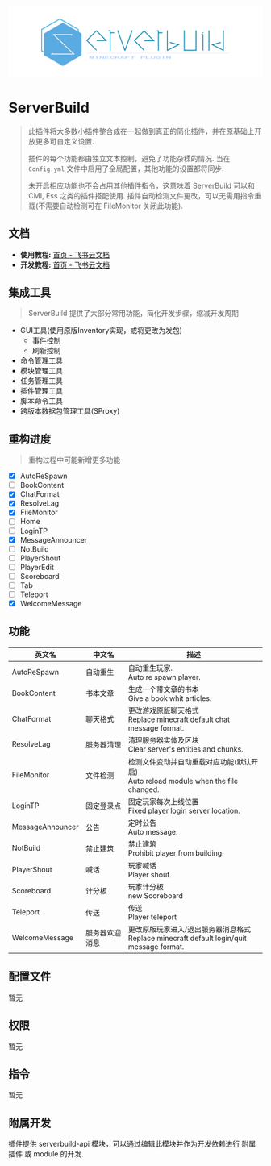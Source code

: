 ![](https://github.com/hanhan2001/ServerBuild/blob/master/images/ServerBuild.png)
# ServerBuild

> 此插件将大多数小插件整合成在一起做到真正的简化插件，并在原基础上开放更多可自定义设置.
>
> 插件的每个功能都由独立文本控制，避免了功能杂糅的情况. 当在 `Config.yml` 文件中启用了全局配置，其他功能的设置都将同步.
>
> 未开启相应功能也不会占用其他插件指令，这意味着 ServerBuild 可以和 CMI, Ess 之类的插件搭配使用. 插件自动检测文件更改，可以无需用指令重载(不需要自动检测可在 FileMonitor 关闭此功能).

## 文档

- **使用教程:** [首页 - 飞书云文档](https://jn0frpwf93.feishu.cn/wiki/XLRmwVXfYiKZ1dkvPFvcbu4cnYf?fromScene=spaceOverview)
- **开发教程:** [首页 - 飞书云文档](https://jn0frpwf93.feishu.cn/wiki/Mhh2whpzJii9tukNNR2chrAGnhg)

## 集成工具

> ServerBuild 提供了大部分常用功能，简化开发步骤，缩减开发周期

- GUI工具(使用原版Inventory实现，或将更改为发包)
  - 事件控制
  - 刷新控制
- 命令管理工具
- 模块管理工具
- 任务管理工具
- 插件管理工具
- 脚本命令工具
- 跨版本数据包管理工具(SProxy)

## 重构进度

> 重构过程中可能新增更多功能

- [x] AutoReSpawn
- [ ] BookContent
- [x] ChatFormat
- [x] ResolveLag
- [x] FileMonitor
- [ ] Home
- [ ] LoginTP
- [x] MessageAnnouncer
- [ ] NotBuild
- [ ] PlayerShout
- [ ] PlayerEdit
- [ ] Scoreboard
- [ ] Tab
- [ ] Teleport
- [x] WelcomeMessage

## 功能

| 英文名           | 中文名         | 描述                                                         |
| ---------------- | -------------- | ------------------------------------------------------------ |
| AutoReSpawn      | 自动重生       | 自动重生玩家.<br />Auto re spawn player.                     |
| BookContent      | 书本文章       | 生成一个带文章的书本<br />Give a book whit articles.         |
| ChatFormat       | 聊天格式       | 更改游戏原版聊天格式<br />Replace minecraft default chat message format. |
| ResolveLag       | 服务器清理     | 清理服务器实体及区块<br />Clear server's entities and chunks. |
| FileMonitor      | 文件检测       | 检测文件变动并自动重载对应功能(默认开启)<br />Auto reload module when the file changed. |
| LoginTP          | 固定登录点     | 固定玩家每次上线位置<br />Fixed player login server location. |
| MessageAnnouncer | 公告           | 定时公告<br />Auto message.                                  |
| NotBuild         | 禁止建筑       | 禁止建筑<br />Prohibit player from building.                 |
| PlayerShout      | 喊话           | 玩家喊话<br />Player shout.                                  |
| Scoreboard       | 计分板         | 玩家计分板<br />new Scoreboard                               |
| Teleport         | 传送           | 传送<br />Player teleport                                    |
| WelcomeMessage   | 服务器欢迎消息 | 更改原版玩家进入/退出服务器消息格式<br />Replace minecraft default login/quit message format. |

## 配置文件

暂无

## 权限

暂无

## 指令

暂无

## 附属开发

插件提供 serverbuild-api 模块，可以通过编辑此模块并作为开发依赖进行 附属插件 或 module 的开发.
